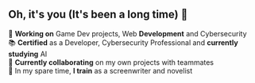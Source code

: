 ## Oh, it's you (It's been a long time) 🍃

💼 <b>Working on</b> Game Dev projects, Web <b>Development</b> and Cybersecurity<br/>
📚 <b>Certified</b> as a Developer, Cybersecurity Professional and <b>currently studying</b> AI<br/>
🌱 <b>Currently collaborating</b> on my own projects with teammates<br/>
📖 In my spare time, <b>I train</b> as a screenwriter and novelist<br/>
